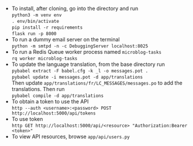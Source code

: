 * To install, after cloning, go into the directory and run  
`python3 -m venv env`  
`. env/bin/activate`  
`pip install -r requirements`  
`flask run -p 8000`  
* To run a dummy email server on the terminal  
`python -m smtpd -n -c DebuggingServer localhost:8025`
* To run a Redis Queue worker process named `microblog-tasks`  
`rq worker microblog-tasks`
* To update the language translation, from the base directory run  
`pybabel extract -F babel.cfg -k _l -o messages.pot .`  
`pybabel update -i messages.pot -d app/translations`  
Then update `app/translations/fr/LC_MESSAGES/messages.po` to add the translations. Then run  
`pybabel compile -d app/translations`  
* To obtain a token to use the API  
`http --auth <username>:<password> POST http://localhost:5000/api/tokens`  
* To use token  
`http GET http://localhost:5000/api/<resource> "Authorization:Bearer <token>"`  
* To view API resources, browse `app/api/users.py`  